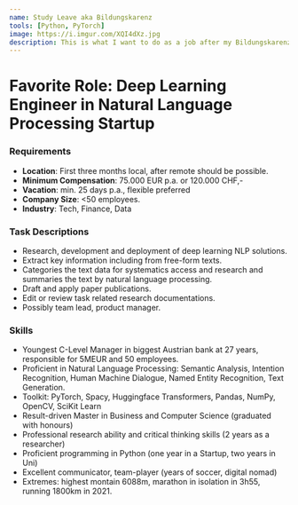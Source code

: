 ```yaml
---
name: Study Leave aka Bildungskarenz
tools: [Python, PyTorch]
image: https://i.imgur.com/XQI4dXz.jpg
description: This is what I want to do as a job after my Bildungskarenz.
---
```


# Favorite Role: Deep Learning Engineer in Natural Language Processing Startup

### Requirements

- __Location__: First three months local, after remote should be possible.
- __Minimum Compensation__: 75.000 EUR p.a. or 120.000 CHF,-
- __Vacation__: min. 25 days p.a., flexible preferred
- __Company Size__: <50 employees.
- __Industry__: Tech, Finance, Data

### Task Descriptions
- Research, development and deployment of deep learning NLP solutions.
- Extract key information including from free-form texts.
- Categories the text data for systematics access and research and summaries the text by natural language processing.
- Draft and apply paper publications.
- Edit or review task related research documentations.
- Possibly team lead, product manager.

### Skills
- Youngest C-Level Manager in biggest Austrian bank at 27 years, responsible for 5MEUR and 50 employees.
- Proficient in Natural Language Processing: Semantic Analysis, Intention Recognition, Human Machine Dialogue, Named Entity Recognition, Text Generation.
- Toolkit: PyTorch, Spacy, Huggingface Transformers, Pandas, NumPy, OpenCV, SciKit Learn
- Result-driven Master in Business and Computer Science (graduated with honours)
- Professional research ability and critical thinking skills (2 years as a researcher)
- Proficient programming in Python (one year in a Startup, two years in Uni)
- Excellent communicator, team-player (years of soccer, digital nomad)
- Extremes: highest montain 6088m, marathon in isolation in 3h55, running 1800km in 2021.